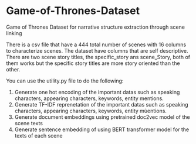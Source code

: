 # Game-of-Thrones-Dataset
Game of Thrones Dataset for narrative structure extraction through scene linking

There is a csv file that have a 444 total number of scenes with 16 columns to characterize scenes. The dataset have columns that are self descriptive. There are two scene story titles, the specific_story ans scene_Story, both of them works but the specific story titles are more story oriented than the other.

You can use the utility.py file to do the following:
1. Generate one hot encoding of the important datas such as speaking characters, appearing characters, keywords, entity mentions.
2. Generate TF-IDF reprenetation of the important datas such as speaking characters, appearing characters, keywords, entity mùentions.
3. Generate document embeddings using pretrained doc2vec model of the scene texts
4. Generate sentence embedding of using BERT transformer model for the texts of each scene
